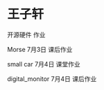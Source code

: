 # 王子轩
开源硬件 作业

Morse             7月3日 课后作业  

small car         7月4日 课堂作业

digital_monitor   7月4日 课后作业
